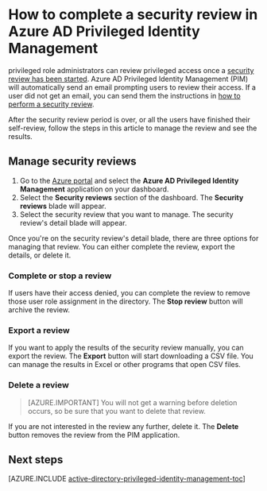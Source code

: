 <properties
   pageTitle="How to complete a security review | Microsoft Azure"
   description="Learn how to complete a review with the Azure Privileged Identity Management application."
   services="active-directory"
   documentationCenter=""
   authors="kgremban"
   manager="stevenpo"
   editor=""/>

<tags
   ms.service="active-directory"
   ms.devlang="na"
   ms.topic="article"
   ms.tgt_pltfrm="na"
   ms.workload="identity"
   ms.date="05/19/2016"
   ms.author="kgremban"/>

# How to complete a security review in Azure AD Privileged Identity Management


privileged role administrators can review privileged access once a [security review has been started](active-directory-privileged-identity-management-how-to-start-security-review.md). Azure AD Privileged Identity Management (PIM) will automatically send an email prompting users to review their access. If a user did not get an email, you can send them the instructions in [how to perform a security review](active-directory-privileged-identity-management-how-to-perform-security-review.md).

After the security review period is over, or all the users have finished their self-review, follow the steps in this article to manage the review and see the results.

## Manage security reviews

1. Go to the [Azure portal](https://portal.azure.com/) and select the **Azure AD Privileged Identity Management** application on your dashboard.
2. Select the **Security reviews** section of the dashboard. The **Security reviews** blade will appear.
3. Select the security review that you want to manage. The security review's detail blade will appear.

Once you're on the security review's detail blade, there are three options for managing that review. You can either complete the review, export the details, or delete it.

### Complete or stop a review

If users have their access denied, you can complete the review to remove those user role assignment in the directory. The **Stop review** button will archive the review.

### Export a review

If you want to apply the results of the security review manually, you can export the review. The **Export** button will start downloading a CSV file. You can manage the results in Excel or other programs that open CSV files.

### Delete a review

> [AZURE.IMPORTANT] You will not get a warning before deletion occurs, so be sure that you want to delete that review.

If you are not interested in the review any further, delete it. The **Delete** button removes the review from the PIM application.


<!--Every topic should have next steps and links to the next logical set of content to keep the customer engaged-->
## Next steps
[AZURE.INCLUDE [active-directory-privileged-identity-management-toc](../../includes/active-directory-privileged-identity-management-toc.md)]
